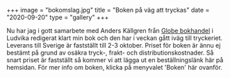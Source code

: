 +++
image = "bokomslag.jpg"
title = "Boken på väg att tryckas"
date = "2020-09-20"
type = "gallery"
+++

Nu har jag i gott samarbete med Anders Källgren från [Globe bokhandel](https://www.globebokhandel.se/) i Ludvika redigerat klart min bok och den har i veckan gått iväg till tryckeriet. Leverans till Sverige är fastställt till 2-3 oktober. Priset för boken är ännu ej bestämt på grund av osäkra tryck-, frakt- och distributionskostnader. Så snart priset är fastställt så kommer vi att lägga ut en beställningslänk här på hemsidan. För mer info om boken, klicka på menyvalet 'Boken' här ovanför. 
